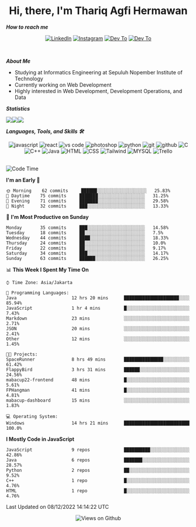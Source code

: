 <div align="center">
  <h1>Hi, there, I'm Thariq Agfi Hermawan</h1>
</div>


***How to reach me***
<p align='center'>
   <a href="https://www.linkedin.com/in/thariqagfihermawan" target="_blank"><img src="https://img.shields.io/badge/LinkedIn-0077B5?style=for-the-badge&logo=linkedin&logoColor=white" alt="LinkedIn"></a>
   <a href="https://www.instagram.com/thoriqagfi" target="_blank"><img src="https://img.shields.io/badge/Instagram-E4405F?style=for-the-badge&logo=instagram&logoColor=white" alt="Instagram"></a>
   <a href="https://medium.com/@thoriq.aghfi60" target="_blank"><img src="https://img.shields.io/badge/Medium-12100E?style=for-the-badge&logo=medium&logoColor=white" alt="Dev To"></a>
   <a href="https://linktr.ee/thoriqagfi" target="_blank"><img src="https://img.shields.io/badge/linktree-1de9b6?style=for-the-badge&logo=linktree&logoColor=white" alt="Dev To"></a>
</p>

<br>

***About Me***
- Studying at Informatics Engineering at Sepuluh Nopember Institute of Technology
- Currently working on Web Development
- Highly interested in Web Development, Development Operations, and Data

***Statistics***

<!-- [![GitHub Streak](http://github-readme-streak-stats.herokuapp.com?user=thoriqagfi&theme=dark)](https://git.io/streak-stats) -->

<div align="center">
  <div style="display: flex;">
    <img src="http://github-readme-streak-stats.herokuapp.com?user=thoriqagfi&theme=chartreuse-dark"/>
    <img src="https://github-readme-stats.vercel.app/api/top-langs/?username=thoriqagfi&layout=compact&&theme=chartreuse-dark&langs_count=8)](https://github.com/thoriqagfi"/>
    <img src="https://github-readme-stats.vercel.app/api?username=thoriqagfi&show_icons=true&theme=chartreuse-dark"/>
  </div>
</div>

<!-- [![Top Langs](https://github-readme-stats.vercel.app/api/top-langs/?username=thoriqagfi&layout=compact&&theme=chartreuse-dark&langs_count=8)](https://github.com/thoriqagfi)
< ![Agfi's GitHub stats](https://github-readme-stats.vercel.app/api?username=thoriqagfi&show_icons=true&theme=chartreuse-dark) -->

***Languages, Tools, and Skills 🛠***

  <div align="center">
    <img src="https://img.shields.io/badge/JavaScript-F7DF1E?style=for-the-badge&logo=javascript&logoColor=black" alt="javascript" />
    <img src="https://img.shields.io/badge/React-61DAFB?style=for-the-badge&logo=react&logoColor=black" alt="react" />
    <img src="https://img.shields.io/badge/vs%20code-007ACC?style=for-the-badge&logo=visual%20studio%20code&logoColor=white" alt="vs code" />
    <img src="https://img.shields.io/badge/adobe%20photoshop-31A8FF?style=for-the-badge&logo=adobe%20photoshop&logoColor=white" alt="photoshop" />
    <img src="https://img.shields.io/badge/python-3776AB?style=for-the-badge&logo=python&logoColor=white" alt="python" />
    <img src="https://img.shields.io/badge/Git-F05032?style=for-the-badge&logo=git&logoColor=white" alt="git" />
    <img src="https://img.shields.io/badge/GitHub-100000?style=for-the-badge&logo=github&logoColor=white" alt="github" />
    <img src="https://img.shields.io/badge/c-%2300599C.svg?style=for-the-badge&logo=c&logoColor=white" alt="C" />
    <img src="https://img.shields.io/badge/c++-%2300599C.svg?style=for-the-badge&logo=c%2B%2B&logoColor=white" alt="C++" />
    <img src="https://img.shields.io/badge/Java-ED8B00?style=for-the-badge&logo=java&logoColor=white" alt="Java"/>
    <img src="https://img.shields.io/badge/HTML5-E34F26?style=for-the-badge&logo=html5&logoColor=white" alt="HTML" />
    <img src="https://img.shields.io/badge/CSS-239120?&style=for-the-badge&logo=css3&logoColor=white" alt ="CSS" />
    <img src="https://img.shields.io/badge/tailwindcss-%2338B2AC.svg?style=for-the-badge&logo=tailwind-css&logoColor=white" alt="Tailwind" />
    <img src="https://img.shields.io/badge/MySQL-00000F?style=for-the-badge&logo=mysql&logoColor=white" alt="MYSQL" />
    <img src="https://img.shields.io/badge/Trello-%23026AA7.svg?style=for-the-badge&logo=Trello&logoColor=white" alt="Trello" />
  </div><br>

<!--START_SECTION:waka-->
![Code Time](http://img.shields.io/badge/Code%20Time-91%20hrs%2023%20mins-blue)

**I'm an Early 🐤** 

```text
🌞 Morning    62 commits     ██████░░░░░░░░░░░░░░░░░░░   25.83% 
🌆 Daytime    75 commits     ███████░░░░░░░░░░░░░░░░░░   31.25% 
🌃 Evening    71 commits     ███████░░░░░░░░░░░░░░░░░░   29.58% 
🌙 Night      32 commits     ███░░░░░░░░░░░░░░░░░░░░░░   13.33%

```
📅 **I'm Most Productive on Sunday** 

```text
Monday       35 commits     ███░░░░░░░░░░░░░░░░░░░░░░   14.58% 
Tuesday      18 commits     ██░░░░░░░░░░░░░░░░░░░░░░░   7.5% 
Wednesday    44 commits     ████░░░░░░░░░░░░░░░░░░░░░   18.33% 
Thursday     24 commits     ██░░░░░░░░░░░░░░░░░░░░░░░   10.0% 
Friday       22 commits     ██░░░░░░░░░░░░░░░░░░░░░░░   9.17% 
Saturday     34 commits     ███░░░░░░░░░░░░░░░░░░░░░░   14.17% 
Sunday       63 commits     ██████░░░░░░░░░░░░░░░░░░░   26.25%

```


📊 **This Week I Spent My Time On** 

```text
⌚︎ Time Zone: Asia/Jakarta

💬 Programming Languages: 
Java                     12 hrs 20 mins      █████████████████████░░░░   85.94% 
JavaScript               1 hr 4 mins         █░░░░░░░░░░░░░░░░░░░░░░░░   7.43% 
Markdown                 23 mins             ░░░░░░░░░░░░░░░░░░░░░░░░░   2.71% 
JSON                     20 mins             ░░░░░░░░░░░░░░░░░░░░░░░░░   2.41% 
Other                    12 mins             ░░░░░░░░░░░░░░░░░░░░░░░░░   1.45%

🐱‍💻 Projects: 
SpaceRunner              8 hrs 49 mins       ███████████████░░░░░░░░░░   61.42% 
FlappyBird               3 hrs 31 mins       ██████░░░░░░░░░░░░░░░░░░░   24.56% 
mabacup22-frontend       48 mins             █░░░░░░░░░░░░░░░░░░░░░░░░   5.61% 
FPHangman                41 mins             █░░░░░░░░░░░░░░░░░░░░░░░░   4.81% 
mabacup-dashboard        15 mins             ░░░░░░░░░░░░░░░░░░░░░░░░░   1.83%

💻 Operating System: 
Windows                  14 hrs 21 mins      █████████████████████████   100.0%

```

**I Mostly Code in JavaScript** 

```text
JavaScript               9 repos             ██████████░░░░░░░░░░░░░░░   42.86% 
Java                     6 repos             ███████░░░░░░░░░░░░░░░░░░   28.57% 
Python                   2 repos             ██░░░░░░░░░░░░░░░░░░░░░░░   9.52% 
C++                      1 repo              █░░░░░░░░░░░░░░░░░░░░░░░░   4.76% 
HTML                     1 repo              █░░░░░░░░░░░░░░░░░░░░░░░░   4.76%

```



 Last Updated on 08/12/2022 14:14:22 UTC
<!--END_SECTION:waka-->

<div align="center">
<img src="https://komarev.com/ghpvc/?username=thoriqagfi&color=blue" alt="Views on Github" />
</div>